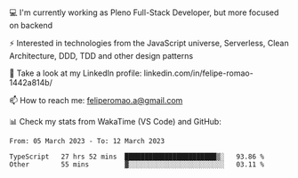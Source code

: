 💻 I'm currently working as Pleno Full-Stack Developer, but more focused on backend

⚡ Interested in technologies from the JavaScript universe, Serverless, Clean Architecture, DDD, TDD and other design patterns

👥 Take a look at my LinkedIn profile: linkedin.com/in/felipe-romao-1442a814b/

📫 How to reach me: feliperomao.a@gmail.com

📊 Check my stats from WakaTime (VS Code) and GitHub:

<!--START_SECTION:waka-->

```text
From: 05 March 2023 - To: 12 March 2023

TypeScript   27 hrs 52 mins  ███████████████████████▒░   93.86 %
Other        55 mins         ▓░░░░░░░░░░░░░░░░░░░░░░░░   03.11 %
```

<!--END_SECTION:waka-->
